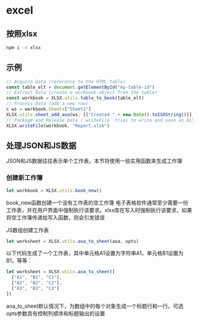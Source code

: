 # excel

## 按照xlsx

```sh
npm i -s xlsx
```

## 示例

```js
// Acquire Data (reference to the HTML table)
const table_elt = document.getElementById("my-table-id")
// Extract Data (create a workbook object from the table)
const workbook = XLSX.utils.table_to_book(table_elt)
// Process Data (add a new row)
c ws = workbook.Sheets["Sheet1"]
XLSX.utils.sheet_add_aoa(ws, [["Created " + new Date().toISOString()]], { origin: -1 })
// Package and Release Data (`writeFile` tries to write and save an XLSB file)
XLSX.writeFile(workbook, "Report.xlsb")
```

## 处理JSON和JS数据

JSON和JS数据往往表示单个工作表。本节将使用一些实用函数来生成工作簿

### 创建新工作簿

```js
let workbook = XLSX.utils.book_new()
```

book_new函数创建一个没有工作表的空工作簿
电子表格软件通常至少需要一份工作表，并在用户界面中强制执行该要求。xlsx库在写入时强制执行该要求，如果将空工作簿传递给写入函数，则会引发错误

JS数组创建工作表

```js
let worksheet = XLSX.utils.aoa_to_sheet(aoa, opts)
```

以下代码生成了一个工作表，其中单元格A1设置为字符串A1，单元格B1设置为B1，等等：

```js
let worksheet = XLSX.utils.aoa_to_sheet([
  ["A1", "B1", "C1"],
  ["A2", "B2", "C2"],
  ["A3", "B3", "C3"]
])
```

aoa_to_sheet默认情况下，为数组中的每个对象生成一个标题行和一行。可选opts参数具有控制列顺序和标题输出的设置

